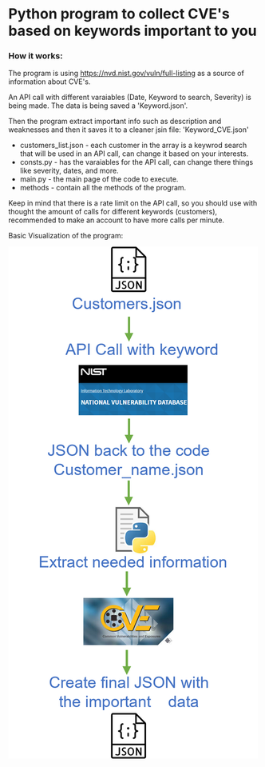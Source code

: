 # Python program to collect CVE's based on keywords important to you

### How it works:

The program is using https://nvd.nist.gov/vuln/full-listing as a source of information about CVE's.

An API call with different varaiables (Date, Keyword to search, Severity) is being made.
The data is being saved a 'Keyword.json'.


Then the program extract important info such as description and weaknesses and then it saves it to a cleaner jsin file: 'Keyword_CVE.json'

* customers_list.json - each customer in the array is a keywrod search that will be used in an API call, can change it based on your interests.
* consts.py - has the varaiables for the API call, can change there things like severity, dates, and more.
* main.py - the main page of the code to execute.
* methods - contain all the methods of the program. 

Keep in mind that there is a rate limit on the API call, so you should use with thought the amount of calls for different keywords (customers), recommended to make an account to have more calls per minute.

Basic Visualization of the program:







![The visualization](https://github.com/roeiKriger/cve_customers_list/blob/main/images_visual/readme_visual.png?raw=true)







